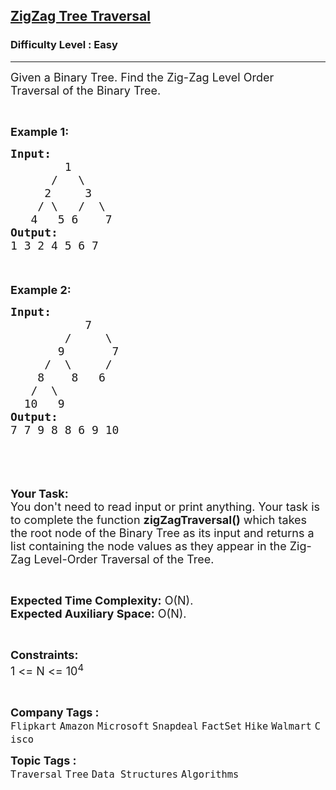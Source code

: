 <h2><a href="https://practice.geeksforgeeks.org/problems/zigzag-tree-traversal/1?page=1&curated[]=6&sortBy=submissions">ZigZag Tree Traversal</a></h2><h3>Difficulty Level : Easy</h3><hr><div class="problems_problem_content__Xm_eO"><p><span style="font-size:18px">Given a Binary Tree. Find the Zig-Zag Level Order Traversal of the Binary Tree.</span></p>

<p>&nbsp;</p>

<p><span style="font-size:18px"><strong>Example 1:</strong></span></p>

<div class="pieces-code-wrapper" style="text-align: left; margin-top: 10px;"><pre style="margin-bottom: 0px; margin-top: 0px;"><span style="font-size:18px"><strong>Input:
</strong>&nbsp; &nbsp; &nbsp; &nbsp;&nbsp;1
 &nbsp;  &nbsp; /&nbsp; &nbsp;\
     2&nbsp; &nbsp;  3
&nbsp;   / \   /  \
&nbsp;  4   5 6    7
<strong>Output:
</strong>1 3 2 4 5 6 7</span>
</pre><div class="pieces-btn-wrapper" style="border: none; display: flex; opacity: 0; width: auto; transition: opacity 0.3s ease-out 0s; height: 26px; margin-top: 10px; margin-bottom: 10px;"><button class="pieces-btn pieces-copy-and-save" style="width: auto; font-size: 12px; border: 1px solid rgb(33, 33, 33); border-radius: 16px; margin-right: 4px; padding: 4px 6px 4px 4px; line-height: normal; height: fit-content; cursor: pointer; user-select: none; display: flex; align-items: center; background-color: rgb(33, 33, 33); color: rgb(255, 255, 255);"><img src="https://storage.googleapis.com/pieces-web-extensions-cdn/pieces.png" class="pieces-logo" style="margin: 0px 4px 0px 0px; border-radius: 50%; filter: none; float: left; width: 16px; height: 16px;"><span class="pieces-btn-text">Copy and Save</span></button><button class="pieces-btn pieces-share" style="width: auto; font-size: 12px; border: 1px solid rgb(33, 33, 33); border-radius: 16px; margin-right: 4px; padding: 4px 6px 4px 4px; line-height: normal; height: fit-content; cursor: pointer; user-select: none; display: flex; align-items: center; background-color: rgb(33, 33, 33); color: rgb(255, 255, 255);"><img src="https://storage.googleapis.com/pieces-web-extensions-cdn/link.png" class="pieces-logo" style="margin: 0px 4px 0px 0px; border-radius: 50%; filter: none; float: left; width: 16px; height: 16px;"><span class="pieces-btn-text">Share</span></button></div></div>

<p><span style="font-size:18px"><strong>Example 2:</strong></span></p>

<div class="pieces-code-wrapper" style="text-align: left; margin-top: 10px;"><pre style="margin-bottom: 0px; margin-top: 0px;"><span style="font-size:18px"><strong>Input:
</strong>&nbsp; &nbsp; &nbsp; &nbsp; &nbsp; &nbsp;7
 &nbsp; &nbsp; &nbsp; &nbsp;/&nbsp; &nbsp; &nbsp;\
 &nbsp; &nbsp; &nbsp; 9&nbsp; &nbsp; &nbsp; &nbsp;7
 &nbsp; &nbsp; /&nbsp; \&nbsp;    /&nbsp; &nbsp;
&nbsp;  &nbsp;8&nbsp; &nbsp; 8&nbsp; &nbsp;6&nbsp; &nbsp; &nbsp;
 &nbsp; /&nbsp; \
&nbsp; 10&nbsp; &nbsp;9&nbsp;
<strong>Output:
</strong></span><span style="font-size:18px">7 7 9 8 8 6 9 10 </span></pre><div class="pieces-btn-wrapper" style="border: none; display: flex; opacity: 0; width: auto; transition: opacity 0.3s ease-out 0s; height: 26px; margin-top: 10px; margin-bottom: 10px;"><button class="pieces-btn pieces-copy-and-save" style="width: auto; font-size: 12px; border: 1px solid rgb(33, 33, 33); border-radius: 16px; margin-right: 4px; padding: 4px 6px 4px 4px; line-height: normal; height: fit-content; cursor: pointer; user-select: none; display: flex; align-items: center; background-color: rgb(33, 33, 33); color: rgb(255, 255, 255);"><img src="https://storage.googleapis.com/pieces-web-extensions-cdn/pieces.png" class="pieces-logo" style="margin: 0px 4px 0px 0px; border-radius: 50%; filter: none; float: left; width: 16px; height: 16px;"><span class="pieces-btn-text">Copy and Save</span></button><button class="pieces-btn pieces-share" style="width: auto; font-size: 12px; border: 1px solid rgb(33, 33, 33); border-radius: 16px; margin-right: 4px; padding: 4px 6px 4px 4px; line-height: normal; height: fit-content; cursor: pointer; user-select: none; display: flex; align-items: center; background-color: rgb(33, 33, 33); color: rgb(255, 255, 255);"><img src="https://storage.googleapis.com/pieces-web-extensions-cdn/link.png" class="pieces-logo" style="margin: 0px 4px 0px 0px; border-radius: 50%; filter: none; float: left; width: 16px; height: 16px;"><span class="pieces-btn-text">Share</span></button></div></div>

<p>&nbsp;</p>

<p><span style="font-size:18px"><strong>Your Task:</strong><br>
You don't need to read input or print anything. Your task is to complete the function&nbsp;<strong>zigZagTraversal()</strong>&nbsp;which takes the root node of the Binary Tree as its input and returns a list containing the node values as they appear in the&nbsp;Zig-Zag Level-Order Traversal of the Tree.</span></p>

<p>&nbsp;</p>

<p><span style="font-size:18px"><strong>Expected Time Complexity:</strong>&nbsp;O(N).<br>
<strong>Expected Auxiliary Space:</strong>&nbsp;O(N).</span></p>

<p>&nbsp;</p>

<p><span style="font-size:18px"><strong><strong>Constraints:</strong></strong><br>
1 &lt;= N &lt;= 10<sup>4</sup></span></p>

<p dir="ltr">&nbsp;</p>
</div><p><span style=font-size:18px><strong>Company Tags : </strong><br><code>Flipkart</code>&nbsp;<code>Amazon</code>&nbsp;<code>Microsoft</code>&nbsp;<code>Snapdeal</code>&nbsp;<code>FactSet</code>&nbsp;<code>Hike</code>&nbsp;<code>Walmart</code>&nbsp;<code>Cisco</code>&nbsp;<br><p><span style=font-size:18px><strong>Topic Tags : </strong><br><code>Traversal</code>&nbsp;<code>Tree</code>&nbsp;<code>Data Structures</code>&nbsp;<code>Algorithms</code>&nbsp;